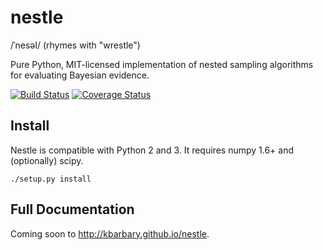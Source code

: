 nestle
======

/ˈnesəl/ (rhymes with "wrestle")

Pure Python, MIT-licensed implementation of nested sampling algorithms for
evaluating Bayesian evidence.

[![Build Status](https://img.shields.io/travis/kbarbary/nestle.svg?style=flat-square)](https://travis-ci.org/kbarbary/nestle)
[![Coverage Status](http://img.shields.io/coveralls/kbarbary/nestle.svg?style=flat-square)](https://coveralls.io/r/kbarbary/nestle?branch=master)

Install
-------

Nestle is compatible with Python 2 and 3. It requires numpy 1.6+ and
(optionally) scipy.

```
./setup.py install
```

Full Documentation
------------------

Coming soon to http://kbarbary.github.io/nestle.
